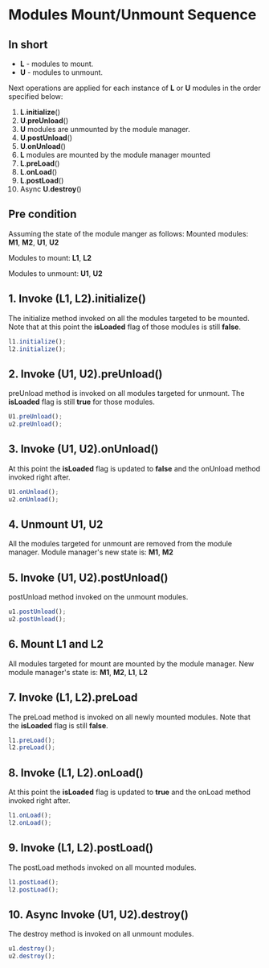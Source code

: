 # Modules Mount/Unmount Sequence

## In short 

* **L** - modules to mount.
* **U** - modules to unmount.

Next operations are applied for each instance of **L** or **U** modules in the order specified below:

1. **L**.**initialize**()
2. **U**.**preUnload**() 
3. **U** modules are unmounted by the module manager.
4. **U**.**postUnload**()
5. **U**.**onUnload**()
6. **L** modules are mounted by the module manager mounted
7. **L**.**preLoad**()
8. **L**.**onLoad**()
9. **L**.**postLoad**()
10. Async **U**.**destroy**()

## Pre condition

Assuming the state of the module manger as follows:
Mounted modules: **M1**, **M2**, **U1**, **U2**
[](InitialState.png)

Modules to mount: **L1**, **L2**
[](ToMount.png)

Modules to unmount: **U1**, **U2**
[](ToUnmount.png)

## 1. Invoke (**L1**, **L2**).initialize()

The initialize method invoked on all the modules targeted to be mounted. 
Note that at this point the **isLoaded** flag of those modules is still **false**. 

```js
l1.initialize();
l2.initialize();
```

## 2. Invoke (**U1**, **U2**).preUnload()

preUnload method is invoked on all modules targeted for unmount.
The **isLoaded** flag is still **true** for those modules.

```js
U1.preUnload();
u2.preUnload();
```

## 3. Invoke (**U1**, **U2**).onUnload()

At this point the **isLoaded** flag is updated to **false** and the onUnload method 
invoked right after.

```js
U1.onUnload();
u2.onUnload();
```

## 4. Unmount **U1**, **U2**

All the modules targeted for unmount are removed from the module manager.
Module manager's new state is: **M1**, **M2**
[](MiddleState.png)

## 5. Invoke (**U1**, **U2**).postUnload()

postUnload method invoked on the unmount modules.

```js
u1.postUnload();
u2.postUnload();
```

## 6. Mount **L1** and **L2**

All modules targeted for mount are mounted by the module manager.
New module manager's state is: **M1**, **M2**, **L1**, **L2**
[](FinalState.png)

## 7. Invoke (**L1**, **L2**).preLoad

The preLoad method is invoked on all newly mounted modules. Note that the 
**isLoaded** flag is still **false**.

```js
l1.preLoad();
l2.preLoad();
```

## 8. Invoke (**L1**, **L2**).onLoad()

At this point the **isLoaded** flag is updated to **true** and the onLoad method 
invoked right after.

```js
l1.onLoad();
l2.onLoad();
```

## 9. Invoke (**L1**, **L2**).postLoad()

The postLoad methods invoked on all mounted modules.

```js
l1.postLoad();
l2.postLoad();
```

## 10. Async Invoke  (**U1**, **U2**).destroy()

The destroy method is invoked on all unmount modules.

```js
u1.destroy();
u2.destroy();
```